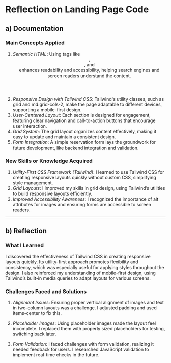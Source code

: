 # Reflection on Landing Page Code

## a) Documentation

### Main Concepts Applied
1. *Semantic HTML*: Using tags like <header>, <section>, and <footer> enhances readability and accessibility, helping search engines and screen readers understand the content.
2. *Responsive Design with Tailwind CSS*: Tailwind's utility classes, such as grid and md:grid-cols-2, make the page adaptable to different devices, supporting a mobile-first design.
3. *User-Centered Layout*: Each section is designed for engagement, featuring clear navigation and call-to-action buttons that encourage user interaction.
4. *Grid System*: The grid layout organizes content effectively, making it easy to update and maintain a consistent design.
5. *Form Integration*: A simple reservation form lays the groundwork for future development, like backend integration and validation.

### New Skills or Knowledge Acquired
1. *Utility-First CSS Framework (Tailwind)*: I learned to use Tailwind CSS for creating responsive layouts quickly without custom CSS, simplifying style management.
2. *Grid Layouts*: I improved my skills in grid design, using Tailwind’s utilities to build responsive layouts efficiently.
3. *Improved Accessibility Awareness*: I recognized the importance of alt attributes for images and ensuring forms are accessible to screen readers.

---

## b) Reflection

### What I Learned
I discovered the effectiveness of Tailwind CSS in creating responsive layouts quickly. Its utility-first approach promotes flexibility and consistency, which was especially useful for applying styles throughout the design. I also reinforced my understanding of mobile-first design, using Tailwind’s built-in media queries to adapt layouts for various screens.

### Challenges Faced and Solutions
1. *Alignment Issues*: Ensuring proper vertical alignment of images and text in two-column layouts was a challenge. I adjusted padding and used items-center to fix this.

2. *Placeholder Images*: Using placeholder images made the layout feel incomplete. I replaced them with properly sized placeholders for testing, switching back later.

3. *Form Validation*: I faced challenges with form validation, realizing it needed feedback for users. I researched JavaScript validation to implement real-time checks in the future.


